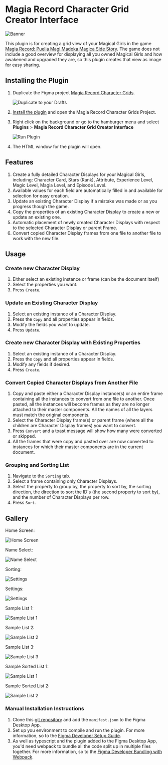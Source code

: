 # Magia Record Character Grid Creator Interface

![Banner](https://raw.githubusercontent.com/Leochan6/figma-magireco/master/readme/Banner.png)

This plugin is for creating a grid view of your Magical Girls in the game [Magia Record: Puella Magi Madoka Magica Side Story](https://magiarecord-en.com/). The game does not include a good overview for displaying all you owned Magical Girls and how awakened and upgraded they are, so this plugin creates that view as image for easy sharing.

## Installing the Plugin
1. Duplicate the Figma project [Magia Record Character Grids](https://www.figma.com/file/jcgWY0YGzPbAwBp47LV3oL/Magia-Record-Character-Grids). 

    ![Duplicate to your Drafts](https://raw.githubusercontent.com/Leochan6/figma-magireco/master/readme/DuplicateToDrafts.png)

2. [Install the plugin](https://www.figma.com/c/plugin/764389386376321679/Magia-Record-Character-Grid-Creator-Interface) and open the Magia Record Character Grids Project.
3. Right click on the background or go to the hamburger menu and select **Plugins** > **Magia Record Character Grid Creator Interface**

    ![Run Plugin](https://raw.githubusercontent.com/Leochan6/figma-magireco/master/readme/RunPlugin.png)

4. The HTML window for the plugin will open.

## Features
1. Create a fully detailed Character Displays for your Magical Girls, including: Character Card, Stars (Rank), Attribute, Experience Level, Magic Level, Magia Level, and Episode Level.
2. Available values for each field are automatically filled in and available for selection for easy creation.
3. Update an existing Character Display if a mistake was made or as you progress though the game.
4. Copy the properties of an existing Character Display to create a new or update an existing one.
5. Automatic placement of newly created Character Displays with respect to the selected Character Display or parent Frame.
6. Convert copied Character Display frames from one file to another file to work with the new file.

## Usage

### Create new Character Display
1. Either select an existing instance or frame (can be the document itself)
2. Select the properties you want.
3. Press `Create`.

### Update an Existing Character Display
1. Select an existing instance of a Character Display.
2. Press the `Copy` and all properties appear in fields.
3. Modify the fields you want to update.
3. Press `Update`. 

### Create new Character Display with Existing Properties
1. Select an existing instance of a Character Display.
2. Press the `Copy` and all properties appear in fields.
3. Modify any fields if desired.
4. Press `Create`.

### Convert Copied Character Displays from Another File
1. Copy and paste either a Character Display instance(s) or an entire frame containing all the instances to convert from one file to another. Once pasted, all the instances will become frames as they are no longer attached to their master components. All the names of all the layers must match the original components.
2. Select the Character Display frame(s) or parent frame (where all the children are Character Display frames) you want to convert.
3. Press `Convert` and a toast message will show how many were converted or skipped.
4. All the frames that were copy and pasted over are now converted to instances for which their master components are in the current document. 

### Grouping and Sorting List
1. Navigate to the `Sorting` tab.
2. Select a frame containing only Character Displays.
3. Select the property to group by, the property to sort by, the sorting direction, the direction to sort the ID's (the second property to sort by), and the number of Character Displays per row.
4. Press `Sort`.

## Gallery
Home Screen:

![Home Screen](https://raw.githubusercontent.com/Leochan6/figma-magireco/master/readme/Home.png)

Name Select:

![Name Select](https://raw.githubusercontent.com/Leochan6/figma-magireco/master/readme/SelectName.png)

Sorting:

![Settings](https://raw.githubusercontent.com/Leochan6/figma-magireco/master/readme/Sorting.png)

Settings:

![Settings](https://raw.githubusercontent.com/Leochan6/figma-magireco/master/readme/Settings.png)

Sample List 1:

![Sample List 1](https://raw.githubusercontent.com/Leochan6/figma-magireco/master/readme/SampleList1.png)

Sample List 2:

![Sample List 2](https://raw.githubusercontent.com/Leochan6/figma-magireco/master/readme/SampleList2.png)

Sample List 3:

![Sample List 3](https://raw.githubusercontent.com/Leochan6/figma-magireco/master/readme/SampleList3.png)

Sample Sorted List 1:

![Sample List 1](https://raw.githubusercontent.com/Leochan6/figma-magireco/master/readme/SampleSortedList1.png)

Sample Sorted List 2:

![Sample List 2](https://raw.githubusercontent.com/Leochan6/figma-magireco/master/readme/SampleSortedList2.png)


### Manual Installation Instructions

1. Clone this [git repository](https://github.com/Leochan6/figma-magireco) and add the `manifest.json` to the Figma Desktop App.
2. Set up you environment to compile and run the plugin. For more information, so to the [Figma Developer Setup Guide](https://www.figma.com/plugin-docs/setup/).
3. As well as typescript and the plugin added to the Figma Desktop App, you'd need webpack to bundle all the code split up in multiple files together. For more information, so to the [Figma Developer Bundling with Webpack](https://www.figma.com/plugin-docs/bundling-webpack/).
